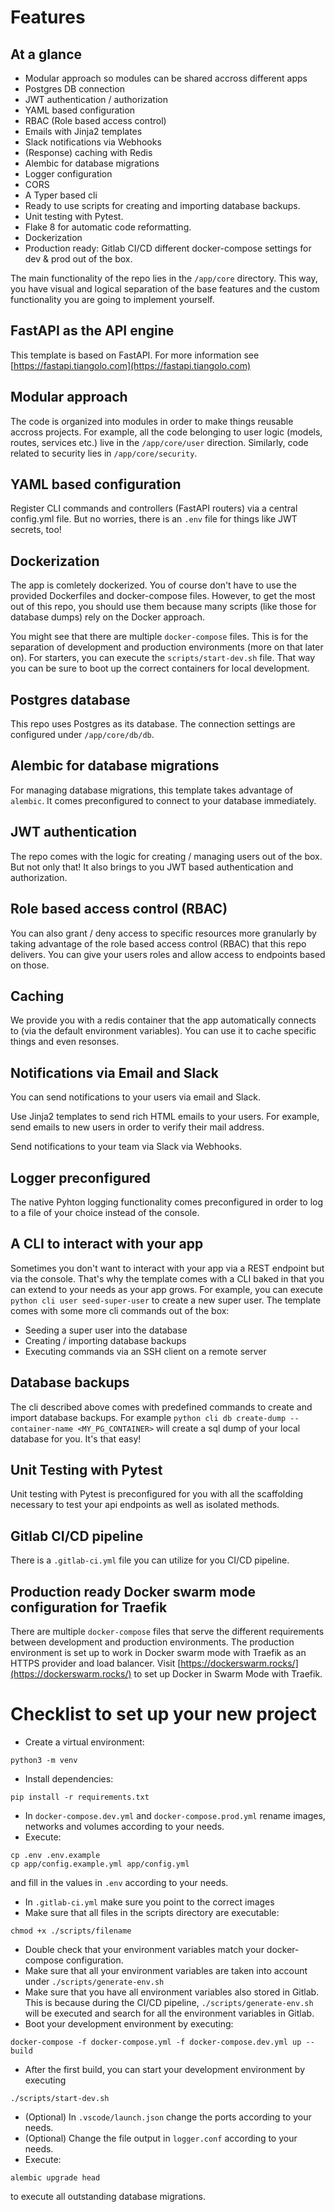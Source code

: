 # Features

## At a glance

- Modular approach so modules can be shared accross different apps
- Postgres DB connection
- JWT authentication / authorization
- YAML based configuration
- RBAC (Role based access control)
- Emails with Jinja2 templates
- Slack notifications via Webhooks
- (Response) caching with Redis
- Alembic for database migrations
- Logger configuration
- CORS
- A Typer based cli
- Ready to use scripts for creating and importing database backups.
- Unit testing with Pytest.
- Flake 8 for automatic code reformatting.
- Dockerization
- Production ready: Gitlab CI/CD different docker-compose settings for dev & prod out of the box.

The main functionality of the repo lies in the `/app/core` directory. This way, you have visual and logical separation of the base features and the custom functionality you are going to implement yourself.

## FastAPI as the API engine

This template is based on FastAPI. For more information see [https://fastapi.tiangolo.com](https://fastapi.tiangolo.com)

## Modular approach

The code is organized into modules in order to make things reusable accross projects. For example, all the code belonging to user logic (models, routes, services etc.) live in the `/app/core/user` direction. Similarly, code related to security lies in `/app/core/security`.

## YAML based configuration

Register CLI commands and controllers (FastAPI routers) via a central config.yml file. But no worries, there is an `.env` file for things like JWT secrets, too!

## Dockerization

The app is comletely dockerized. You of course don't have to use the provided Dockerfiles and docker-compose files. However, to get the most out of this repo, you should use them because many scripts (like those for database dumps) rely on the Docker approach.

You might see that there are multiple `docker-compose` files. This is for the separation of development and production environments (more on that later on).
For starters, you can execute the `scripts/start-dev.sh` file. That way you can be sure to boot up the correct containers for local development.

## Postgres database

This repo uses Postgres as its database. The connection settings are configured under `/app/core/db/db`.

## Alembic for database migrations

For managing database migrations, this template takes advantage of `alembic`. It comes preconfigured to connect to your database immediately.

## JWT authentication

The repo comes with the logic for creating / managing users out of the box. But not only that! It also brings to you JWT based authentication and authorization.

## Role based access control (RBAC)

You can also grant / deny access to specific resources more granularly by taking advantage of the role based access control (RBAC) that this repo delivers. You can give your users roles and allow access to endpoints based on those.

## Caching

We provide you with a redis container that the app automatically connects to (via the default environment variables). You can use it to cache specific things and even resonses.

## Notifications via Email and Slack

You can send notifications to your users via email and Slack.

Use Jinja2 templates to send rich HTML emails to your users. For example, send emails to new users in order to verify their mail address.

Send notifications to your team via Slack via Webhooks.

## Logger preconfigured

The native Pyhton logging functionality comes preconfigured in order to log to a file of your choice instead of the console.

## A CLI to interact with your app

Sometimes you don't want to interact with your app via a REST endpoint but via the console. That's why the template comes with a CLI baked in that you can extend to your needs as your app grows.
For example, you can execute `python cli user seed-super-user` to create a new super user. The template comes with some more cli commands out of the box:

- Seeding a super user into the database
- Creating / importing database backups
- Executing commands via an SSH client on a remote server

## Database backups

The cli described above comes with predefined commands to create and import database backups. For example `python cli db create-dump --container-name <MY_PG_CONTAINER>` will create a sql dump of your local database for you. It's that easy!

## Unit Testing with Pytest

Unit testing with Pytest is preconfigured for you with all the scaffolding necessary to test your api endpoints as well as isolated methods.

## Gitlab CI/CD pipeline

There is a `.gitlab-ci.yml` file you can utilize for you CI/CD pipeline.

## Production ready Docker swarm mode configuration for Traefik

There are multiple `docker-compose` files that serve the different requirements between development and production environments.
The production environment is set up to work in Docker swarm mode with Traefik as an HTTPS provider and load balancer. Visit [https://dockerswarm.rocks/](https://dockerswarm.rocks/) to set up Docker in Swarm Mode with Traefik.

# Checklist to set up your new project

- Create a virtual environment:

```
python3 -m venv
```

- Install dependencies:

```
pip install -r requirements.txt
```

- In `docker-compose.dev.yml` and `docker-compose.prod.yml` rename images, networks and volumes according to your needs.
- Execute:

```
cp .env .env.example
cp app/config.example.yml app/config.yml
```

and fill in the values in `.env` according to your needs.

- In `.gitlab-ci.yml` make sure you point to the correct images
- Make sure that all files in the scripts directory are executable:

```
chmod +x ./scripts/filename
```

- Double check that your environment variables match your docker-compose configuration.
- Make sure that all your environment variables are taken into account under `./scripts/generate-env.sh`
- Make sure that you have all environment variables also stored in Gitlab. This is because during the CI/CD pipeline, `./scripts/generate-env.sh` will be executed and search for all the environment variables in Gitlab.
- Boot your development environment by executing:

```
docker-compose -f docker-compose.yml -f docker-compose.dev.yml up --build
```

- After the first build, you can start your development environment by executing

```
./scripts/start-dev.sh
```

- (Optional) In `.vscode/launch.json` change the ports according to your needs.
- (Optional) Change the file output in `logger.conf` according to your needs.
- Execute:

```
alembic upgrade head
```

to execute all outstanding database migrations.
